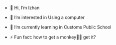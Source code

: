 - 👋 Hi, I’m Izhan
- 👀 I’m interested in Using a computer
- 🌱 I’m currently learning in Customs Pubilc School



- ⚡ Fun fact: how to get a monkey🤣😂 get it?

<!---
izykh/izykh is a ✨ special ✨ repository because its `README.md` (this file) appears on your GitHub profile.
You can click the Preview link to take a look at your changes.
--->
